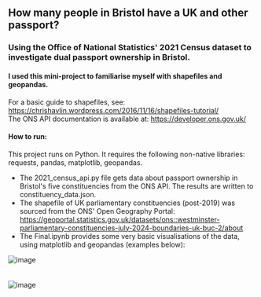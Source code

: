 ## How many people in Bristol have a UK and other passport?
### Using the Office of National Statistics' 2021 Census dataset to investigate dual passport ownership in Bristol.

#### I used this mini-project to familiarise myself with shapefiles and geopandas. 
For a basic guide to shapefiles, see: https://chrishavlin.wordpress.com/2016/11/16/shapefiles-tutorial/ <br />
The ONS API documentation is available at: https://developer.ons.gov.uk/

#### How to run: 

This project runs on Python. It requires the following non-native libraries: requests, pandas, matplotlib, geopandas.

- The 2021_census_api.py file gets data about passport ownership in Bristol's five constituencies from the ONS API. The results are written to constituency_data.json. <br />
- The shapefile of UK parliamentary constituencies (post-2019) was sourced from the ONS' Open Geography Portal: https://geoportal.statistics.gov.uk/datasets/ons::westminster-parliamentary-constituencies-july-2024-boundaries-uk-buc-2/about <br />
- The Final.ipynb provides some very basic visualisations of the data, using matplotlib and geopandas (examples below):

![image](https://github.com/user-attachments/assets/067831db-7562-4bea-911f-871111a1fb74) <br />
<br />
<br />
![image](https://github.com/user-attachments/assets/f4e687a9-5c50-4b69-9170-7bf0d48cfc13)




